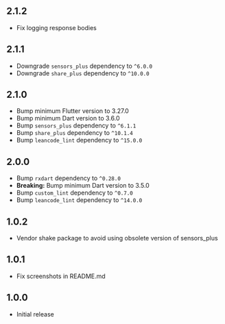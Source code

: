 ## 2.1.2

- Fix logging response bodies

## 2.1.1

- Downgrade `sensors_plus` dependency to `^6.0.0`
- Downgrade `share_plus` dependency to `^10.0.0`

## 2.1.0

- Bump minimum Flutter version to 3.27.0
- Bump minimum Dart version to 3.6.0
- Bump `sensors_plus` dependency to `^6.1.1`
- Bump `share_plus` dependency to `^10.1.4`
- Bump `leancode_lint` dependency to `^15.0.0`

## 2.0.0

- Bump `rxdart` dependency to `^0.28.0`
- **Breaking:** Bump minimum Dart version to 3.5.0
- Bump `custom_lint` dependency to `^0.7.0`
- Bump `leancode_lint` dependency to `^14.0.0`

## 1.0.2

- Vendor shake package to avoid using obsolete version of sensors_plus

## 1.0.1

- Fix screenshots in README.md

## 1.0.0

- Initial release

